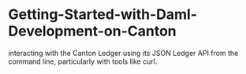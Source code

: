 # Getting-Started-with-Daml-Development-on-Canton
interacting with the Canton Ledger using its JSON Ledger API from the command line, particularly with tools like curl.
